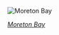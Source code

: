 
![Moreton Bay](https://upload.wikimedia.org/wikipedia/commons/thumb/5/54/Sandy_Shores_of_Moreton_Bay.jpg/825px-Sandy_Shores_of_Moreton_Bay.jpg)

*[Moreton Bay](https://wikipedia.org/wiki/File:Sandy_Shores_of_Moreton_Bay.jpg)*
